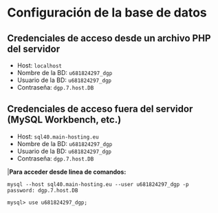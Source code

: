 # Configuración de la base de datos

## Credenciales de acceso desde un archivo PHP del servidor

* Host: `localhost`
* Nombre de la BD: `u681824297_dgp`
* Usuario de la BD: `u681824297_dgp`
* Contraseña: `dgp.7.host.DB`

## Credenciales de acceso fuera del servidor (MySQL Workbench, etc.)

* Host: `sql40.main-hosting.eu`
* Nombre de la BD: `u681824297_dgp`
* Usuario de la BD: `u681824297_dgp`
* Contraseña: `dgp.7.host.DB`

|**Para acceder desde linea de comandos:**
```
mysql --host sql40.main-hosting.eu --user u681824297_dgp -p
password: dgp.7.host.DB

mysql> use u681824297_dgp;
```
